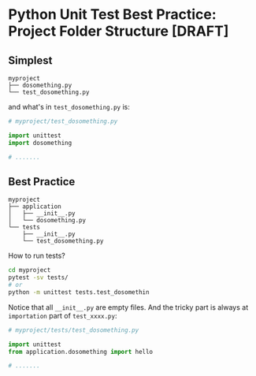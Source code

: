 # Python Unit Test Best Practice: Project Folder Structure [DRAFT]


## Simplest

```
myproject
├── dosomething.py
└── test_dosomething.py
```

and what's in `test_dosomething.py` is:
```py
# myproject/test_dosomething.py

import unittest
import dosomething

# .......
```


## Best Practice

```
myproject
├── application
│   ├── __init__.py
│   └── dosomething.py
└── tests
    ├── __init__.py
    └── test_dosomething.py
```

How to run tests?
```sh
cd myproject
pytest -sv tests/
# or
python -m unittest tests.test_dosomethin
```

Notice that all `__init__.py` are empty files.
And the tricky part is always at `importation` part of `test_xxxx.py`:
```py
# myproject/tests/test_dosomething.py

import unittest
from application.dosomething import hello

# .......
```